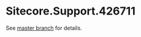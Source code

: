 # Sitecore.Support.426711

See [master branch](https://github.com/sitecoresupport/Sitecore.Support.426711) for details.